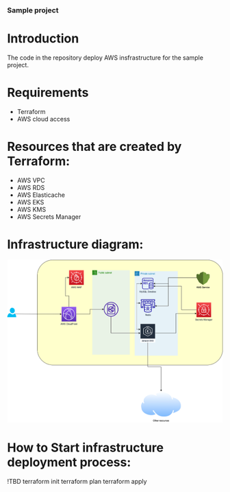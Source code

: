 ### Sample project
# Introduction

The code in the repository deploy AWS insfrastructure for the sample project.

# Requirements
* Terraform
* AWS cloud access

# Resources that are created by Terraform:
* AWS VPC
* AWS RDS
* AWS Elasticache
* AWS EKS
* AWS KMS
* AWS Secrets Manager

# Infrastructure diagram:
![Digaram](diagram.png?raw=true "Digaram")
# How to Start infrastructure deployment process:
!TBD
terraform init
terraform plan
terraform apply